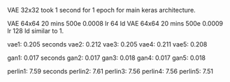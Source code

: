 VAE 32x32 took 1 second for 1 epoch for main keras architecture.

VAE 64x64 20 mins 500e 0.0008 lr 64 ld
VAE 64x64 20 mins 500e 0.0009 lr 128 ld similar to 1.

vae1: 0.205 seconds
vae2: 0.212
vae3: 0.205
vae4: 0.211
vae5: 0.208

gan1: 0.017 seconds
gan2: 0.017
gan3: 0.018
gan4: 0.017
gan5: 0.018

perlin1: 7.59 seconds
perlin2: 7.61
perlin3: 7.56
perlin4: 7.56
perlin5: 7.51